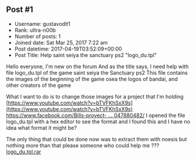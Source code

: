 ## Post #1
- Username: gustavodlt1
- Rank: ultra-n00b
- Number of posts: 1
- Joined date: Sat Mar 25, 2017 7:22 am
- Post datetime: 2017-04-19T03:52:09+00:00
- Post Title: Help saint seiya the sanctuary ps2 "logo_du.tpl"

Hello everyone, I'm new on the forum
And as the title says, I need help with file logo_du.tpl of the game
saint seiya the Sanctuary ps2 This file contains the images of the beginning of the game osea the logos of bandai, and other creators of the game 

What I want to do is to change those images for a project that I'm holding
[https://www.youtube.com/watch?v=bTVFKhSxX9s](https://www.youtube.com/watch?v=bTVFKhSxX9s)
[https://www.facebook.com/Bills-proyect- ... 047880482/](https://www.facebook.com/Bills-proyect-1690463047880482/)
I opened the file logo_du.tpl with a hex editor to see the format and I found this and I have no idea what format it might be?

The only thing that could be done now was to extract them with noesis but nothing more than that please someone who could help me ???
[logo_du.tpl.rar](https://xentaxbackup.github.io/file/12793_logo_du.tpl.rar)
